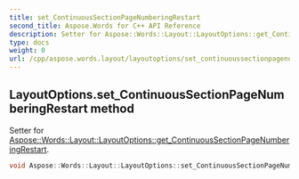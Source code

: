 ```yaml
---
title: set_ContinuousSectionPageNumberingRestart
second_title: Aspose.Words for C++ API Reference
description: Setter for Aspose::Words::Layout::LayoutOptions::get_ContinuousSectionPageNumberingRestart. 
type: docs
weight: 0
url: /cpp/aspose.words.layout/layoutoptions/set_continuoussectionpagenumberingrestart/
---
```

## LayoutOptions.set_ContinuousSectionPageNumberingRestart method


Setter for [Aspose::Words::Layout::LayoutOptions::get_ContinuousSectionPageNumberingRestart](../get_continuoussectionpagenumberingrestart/).

```cpp
void Aspose::Words::Layout::LayoutOptions::set_ContinuousSectionPageNumberingRestart(Aspose::Words::Layout::ContinuousSectionRestart value)
```

